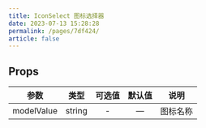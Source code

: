 ```yaml
---
title: IconSelect 图标选择器
date: 2023-07-13 15:28:28
permalink: /pages/7df424/
article: false
---
```

## Props
| **参数**  | **类型**  | **可选值** |               **默认值**                |                **说明**                |
|:-------:|:-------:|:-------:|:------------------------------------:|:------------------------------------:|
|  modelValue   | string  |    -    |                  —                   | 图标名称 |
